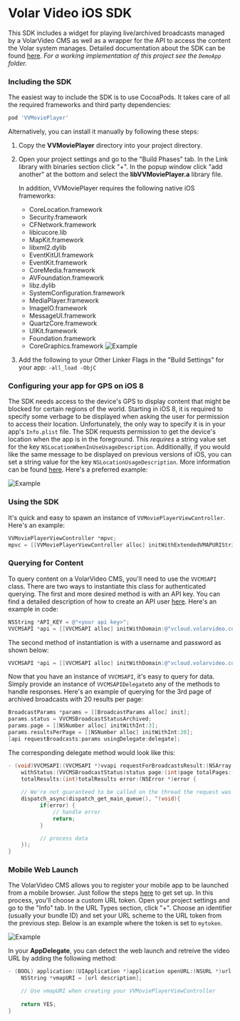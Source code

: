 # Volar Video iOS SDK
This SDK includes a widget for playing live/archived broadcasts managed by a VolarVideo CMS as well as a wrapper for the API to access the content the Volar system manages.  Detailed documentation about the SDK can be found [here](http://volarvideo.github.io/ios-volar-public-framework).  *For a working implementation of this project see the `DemoApp` folder.*


### Including the SDK
The easiest way to include the SDK is to use CocoaPods.  It takes care of all the required frameworks and third party dependencies:
```ruby
pod 'VVMoviePlayer'
```

Alternatively, you can install it manually by following these steps:

1. Copy the <b>VVMoviePlayer</b> directory into your project directory.
2. Open your project settings and go to the "Build Phases" tab. In the Link library with binaries section click "+". In the popup window click "add another" at the bottom and select the <b>libVVMoviePlayer.a</b> library file.

   In addition, VVMoviePlayer requires the following native iOS frameworks:
    * CoreLocation.framework
    * Security.framework
    * CFNetwork.framework
    * libicucore.lib
    * MapKit.framework
    * libxml2.dylib
    * EventKitUI.framework
    * EventKit.framework
    * CoreMedia.framework
    * AVFoundation.framework
    * libz.dylib
    * SystemConfiguration.framework
    * MediaPlayer.framework
    * ImageIO.framework
    * MessageUI.framework
    * QuartzCore.framework
    * UIKit.framework
    * Foundation.framework
    * CoreGraphics.framework
    ![Example](http://volarvideo.github.io/ios-volar-public-framework/frameworks.png)
5. Add the following to your Other Linker Flags in the "Build Settings" for your app: `-all_load -ObjC`

### Configuring your app for GPS on iOS 8
The SDK needs access to the device's GPS to display content that might be blocked for certain regions of the world.  Starting in iOS 8, it is required to specify some verbage to be displayed when asking the user for permission to access their location.  Unfortunately, the only way to specify it is in your app's `Info.plist` file.  The SDK requests permission to get the device's location when the app is in the foreground.  This *requires* a string value set for the key `NSLocationWhenInUseUsageDescription`.  Additionally, if you would like the same message to be displayed on previous versions of iOS, you can set a string value for the key `NSLocationUsageDescription`.  More information can be found [here](https://developer.apple.com/library/IOs/documentation/General/Reference/InfoPlistKeyReference/Articles/CocoaKeys.html#//apple_ref/doc/uid/TP40009251-SW18).  Here's a preferred example:

![Example](http://volarvideo.github.io/ios-volar-public-framework/gps-setup.png)

### Using the SDK
It's quick and easy to spawn an instance of `VVMoviePlayerViewController`.  Here's an example:

```objective-c
VVMoviePlayerViewController *mpvc;
mpvc = [[VVMoviePlayerViewController alloc] initWithExtendedVMAPURIString:vmapURI];
```

### Querying for Content
To query content on a VolarVideo CMS, you'll need to use the `VVCMSAPI` class. There are two ways to instantiate this class for authenticated querying. The first and more desired method is with an API key. You can find a detailed description of how to create an API user [here](https://github.com/volarvideo/cms-client-sdk/wiki/Creating-api-credentials). Here's an example in code:

```objective-c
NSString *API_KEY = @"<your api key>";
VVCMSAPI *api = [[VVCMSAPI alloc] initWithDomain:@"vcloud.volarvideo.com" apiKey:API_KEY];
```

The second method of instantiation is with a username and password as shown below:

```objective-c
VVCMSAPI *api = [[VVCMSAPI alloc] initWithDomain:@"vcloud.volarvideo.com" username:@"john.doe@test.com" password:@"password"];
```

Now that you have an instance of `VVCMSAPI`, it's easy to query for data.  Simply provide an instance of `VVCMSAPIDelegate`to any of the methods to handle responses.  Here's an example of querying for the 3rd page of archived broadcasts with 20 results per page:

```objective-c
BroadcastParams *params = [[BroadcastParams alloc] init];
params.status = VVCMSBroadcastStatusArchived;
params.page = [[NSNumber alloc] initWithInt:3];
params.resultsPerPage = [[NSNumber alloc] initWithInt:20];
[api requestBroadcasts:params usingDelegate:delegate];
```

The corresponding delegate method would look like this:

```objective-c
- (void)VVCMSAPI:(VVCMSAPI *)vvapi requestForBroadcastsResult:(NSArray *)broadcasts
    withStatus:(VVCMSBroadcastStatus)status page:(int)page totalPages:(int)totalPages
    totalResults:(int)totalResults error:(NSError *)error {
    
    // We're not guaranteed to be called on the thread the request was made from
    dispatch_async(dispatch_get_main_queue(), ^(void){
          if(error) {
              // handle error
              return;
          }

          // process data
    });
}
```

### Mobile Web Launch
The VolarVideo CMS allows you to register your mobile app to be launched from a mobile browser.  Just follow the steps <a href="https://github.com/volarvideo/cms-client-sdk/wiki/Creating-your-own-Mobile-app">here</a> to get set up.  In this process, you'll choose a custom URL token.  Open your project settings and go to the "Info" tab.  In the URL Types section, click "+".  Choose an identifier (usually your bundle ID) and set your URL scheme to the URL token from the previous step.  Below is an example where the token is set to `mytoken`.

![Example](http://volarvideo.github.io/ios-volar-public-framework/custom-scheme.png)

In your <b>AppDelegate</b>, you can detect the web launch and retreive the video URL by adding the following method:

```objective-c
- (BOOL) application:(UIApplication *)application openURL:(NSURL *)url sourceApplication:(NSString *)sourceApplication annotation:(id)annotation {
    NSString *vmapURI = [url description];

    // Use vmapURI when creating your VVMoviePlayerViewController
    
    return YES;
}
```